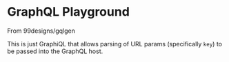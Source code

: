# GraphQL Playground

From 99designs/gqlgen

This is just GraphiQL that allows parsing of URL params (specifically `key`) to be passed into the GraphQL host. 
